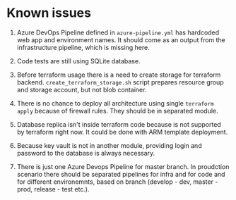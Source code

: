 # Known issues

1. Azure DevOps Pipeline defined in `azure-pipeline.yml` has hardcoded web app and environment names. It should come as an output from the infrastructure pipeline, which is missing here.

2. Code tests are still using SQLite database.

3. Before terraform usage there is a need to create storage for terraform backend. `create_terraform_storage.sh` script prepares resource group and storage account, but not blob container.

4. There is no chance to deploy all architecture using single `terraform apply` because of firewall rules. They should be in separated module.

5. Database replica isn't inside terraform code because is not supported by terraform right now. It could be done with ARM template deployment.

6. Because key vault is not in another module, providing login and password to the database is always necessary.

7. There is just one Azure Devops Pipeline for master branch. In proudction scenario there should be separated pipelines for infra and for code and for different environemnts, based on branch (develop - dev, master - prod, release - test etc.).
